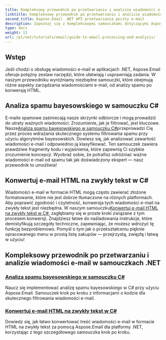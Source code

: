 ```yaml
---
title: Kompleksowy przewodnik po przetwarzaniu i analizie wiadomości e-mail w środowisku .NET
linktitle: Kompleksowy przewodnik po przetwarzaniu i analizie wiadomości e-mail w środowisku .NET
second_title: Aspose.Email .NET API przetwarzania poczty e-mail
description: Zapoznaj się z kompleksowymi samouczkami dotyczącymi Aspose.Email dla .NET, obejmującymi przetwarzanie wiadomości e-mail, analizę spamu, konwersję HTML i wiele innych, aby usprawnić działanie aplikacji .NET.
type: docs
weight: 13
url: /pl/net/tutorials/email/guide-to-email-processing-and-analysis/
---
```

## Wstęp

Jeśli chodzi o obsługę wiadomości e-mail w aplikacjach .NET, Aspose.Email oferuje potężny zestaw narzędzi, które ułatwiają i usprawniają zadania. W naszym przewodniku wyróżniamy niezbędne samouczki, które obejmują różne aspekty zarządzania wiadomościami e-mail, od analizy spamu po konwersję HTML. 

## Analiza spamu bayesowskiego w samouczku C#
 E-maile spamowe zaśmiecają nasze skrzynki odbiorcze i mogą prowadzić do utraty ważnych wiadomości. Zrozumienie, jak je filtrować, jest kluczowe. Nasze[Analiza spamu bayesowskiego w samouczku C#](./bayesian-spam-analysis-in-csharp/)przeprowadzi Cię przez proces wdrażania skutecznego systemu filtrowania spamu przy użyciu algorytmów bayesowskich. Dowiesz się, jak analizować zawartość wiadomości e-mail i odpowiednio ją klasyfikować. Ten samouczek zawiera prawdziwe fragmenty kodu i wyjaśnienia, które zapewnią Ci szybkie zrozumienie koncepcji. Wyobraź sobie, że potrafisz odróżniać ważne wiadomości e-mail od spamu tak jak doświadczony ekspert — nasz przewodnik to umożliwia!

## Konwertuj e-mail HTML na zwykły tekst w C#
 Wiadomości e-mail w formacie HTML mogą często zawierać złożone formatowanie, które nie jest dobrze tłumaczone na różnych platformach. Aby poprawić zgodność i czytelność, konwersja tych wiadomości e-mail na zwykły tekst jest niezbędna. W naszym samouczku[Konwertuj e-mail HTML na zwykły tekst w C#](./convert-html-email-to-plain-text/), zagłębiamy się w proste kroki związane z tym procesem konwersji. Znajdziesz łatwe do naśladowania instrukcje, które demistyfikują szczegóły techniczne, zapewniając, że możesz wdrożyć tę funkcję bezproblemowo. Pomyśl o tym jak o przekształceniu pięknie opracowanego menu w prostą listę zakupów — przejrzystą, zwięzłą i łatwą w użyciu!

## Kompleksowy przewodnik po przetwarzaniu i analizie wiadomości e-mail w samouczkach .NET
### [Analiza spamu bayesowskiego w samouczku C#](./bayesian-spam-analysis-in-csharp/)
Naucz się implementować analizę spamu bayesowskiego w C# przy użyciu Aspose.Email. Samouczek krok po kroku z informacjami o kodzie dla skutecznego filtrowania wiadomości e-mail.
### [Konwertuj e-mail HTML na zwykły tekst w C#](./convert-html-email-to-plain-text/)
Dowiedz się, jak łatwo konwertować treść wiadomości e-mail w formacie HTML na zwykły tekst za pomocą Aspose.Email dla platformy .NET, korzystając z tego szczegółowego samouczka krok po kroku.